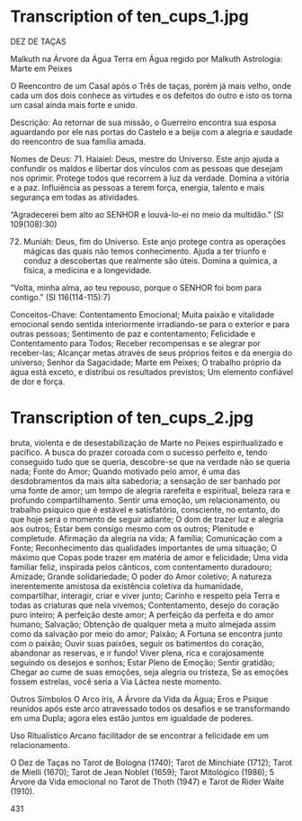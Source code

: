 # Transcription of ten_cups_1.jpg

DEZ DE TAÇAS

Malkuth na Árvore da Água
Terra em Água regido por Malkuth
Astrologia: Marte em Peixes

O Reencontro de um Casal após o Três de taças, porém já mais velho, onde cada um dos dois conhece as virtudes e os defeitos do outro e isto os torna um casal ainda mais forte e unido.

Descrição:
Ao retornar de sua missão, o Guerreiro encontra sua esposa aguardando por ele nas portas do Castelo e a beija com a alegria e saudade do reencontro de sua família amada.

Nomes de Deus:
71. Haiaiel: Deus, mestre do Universo.
Este anjo ajuda a confundir os maldos e libertar dos vínculos com as pessoas que desejam nos oprimir. Protege todos que recorrem à luz da verdade. Domina a vitória e a paz. Influiência as pessoas a terem força, energia, talento e mais segurança em todas as atividades.

“Agradecerei bem alto ao SENHOR e louvá-lo-ei no meio da multidão.” (Sl 109(108):30)

72. Muniáh: Deus, fim do Universo.
Este anjo protege contra as operações mágicas das quais não temos conhecimento. Ajuda a ter triunfo e conduz a descobertas que realmente são úteis. Domina a química, a física, a medicina e a longevidade.

“Volta, minha alma, ao teu repouso, porque o SENHOR foi bom para contigo.” (Sl 116(114-115):7)

Conceitos-Chave:
Contentamento Emocional; Muita paixão e vitalidade emocional sendo sentida interiormente irradiando-se para o exterior e para outras pessoas; Sentimento de paz e contentamento; Felicidade e Contentamento para Todos; Receber recompensas e se alegrar por receber-las; Alcançar metas através de seus próprios feitos e da energia do universo; Senhor da Sagacidade; Marte em Peixes; O trabalho próprio da água está exceto, e distribui os resultados previstos; Um elemento confiável de dor e força.

# Transcription of ten_cups_2.jpg

bruta, violenta e de desestabilização de Marte no Peixes espiritualizado e pacífico. A busca do prazer coroada com o sucesso perfeito e, tendo conseguido tudo que se queria, descobre-se que na verdade não se queria nada; Fonte do Amor; Quando motivado pelo amor, é uma das desdobramentos da mais alta sabedoria; a sensação de ser banhado por uma fonte de amor; um tempo de alegria rarefeita e espiritual, beleza rara e profundo compartilhamento. Sentir uma emoção, um relacionamento, ou trabalho psíquico que é estável e satisfatório, consciente, no entanto, do que hoje será o momento de seguir adiante; O dom de trazer luz e alegria aos outros; Estar bem consigo mesmo com os outros; Plenitude e completude. Afirmação da alegria na vida; A família; Comunicação com a Fonte; Reconhecimento das qualidades importantes de uma situação; O máximo que Copas pode trazer em matéria de amor e felicidade; Uma vida familiar feliz, inspirada pelos cânticos, com contentamento duradouro; Amizade; Grande solidariedade; O poder do Amor coletivo; A natureza inerentemente amistosa da existência coletiva da humanidade, compartilhar, interagir, criar e viver junto; Carinho e respeito pela Terra e todas as criaturas que nela vivemos; Contentamento, desejo do coração puro inteiro; A perfeição deste amor; A perfeição da perfeita e do amor humano; Salvação; Obtenção de qualquer meta a muito almejada assim como da salvação por meio do amor; Paixão; A Fortuna se encontra junto com o paixão; Ouvir suas paixões, seguir os batimentos do coração, abandonar as reservas, e ir fundo! Viver plena, rica e corajosamente seguindo os desejos e sonhos; Estar Pleno de Emoção; Sentir gratidão; Chegar ao cume de suas emoções, seja alegria ou tristeza, Se as emoções fossem estrelas, você seria a Via Láctea neste momento.

Outros Símbolos
O Arco íris, A Árvore da Vida da Água; Eros e Psique reunidos após este arco atravessado todos os desafios e se transformando em uma Dupla; agora eles estão juntos em igualdade de poderes.

Uso Ritualístico
Arcano facilitador de se encontrar a felicidade em um relacionamento.

O Dez de Taças no Tarot de Bologna (1740); Tarot de Minchiate (1712); Tarot de Mielli (1670); Tarot de Jean Noblet (1659); Tarot Mitológico (1986); 5 Árvore da Vida emocional no Tarot de Thoth (1947) e Tarot de Rider Waite (1910).

431